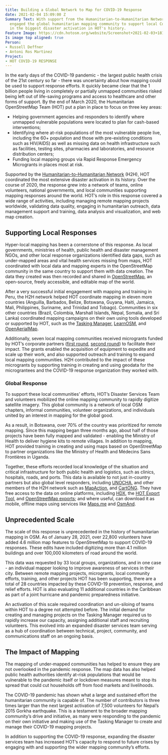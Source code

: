 ```yaml
---
title: Building a Global Network to Map for COVID-19 Response
date: 2021-02-04 15:09:00 Z
Summary Text: With support from the Humanitarian-to-Humanitarian Network, HOT has
  engaged the global humanitarian mapping community to support local Covid-19 responses
  in the biggest disaster activation in HOT's history.
Feature Image: https://cdn.hotosm.org/website/Screenshot+2021-02-03+181930.png
Is image top aligned: true
Person:
- Russell Deffner
- Antoni Ros Martinez
Project:
- HOT COVID-19 RESPONSE
---
```


In the early days of the COVID-19 pandemic - the largest public health crisis of the 21st century so far - there was uncertainty about how mapping could be used to support response efforts. It quickly became clear that the 1 billion people living in completely or partially unmapped communities risked being left out of life-saving programs and access to healthcare and other forms of support. By the end of March 2020, the Humanitarian OpenStreetMap Team (HOT) put a plan in place to focus on three key areas: 

* Helping government agencies and responders to identify where unmapped vulnerable populations were located to plan for cash-based interventions; 
* Identifying where at-risk populations of the most vulnerable people live, including the 60+ population and those with pre-existing conditions such as HIV/AIDS) as well as missing data on health infrastructure such as facilities, testing sites, pharmacies and laboratories, and resource distribution centers;
* Funding local mapping groups via Rapid Response Emergency Microgrants in places most at risk. 

Supported by the [Humanitarian-to-Humanitarian Network](https://h2hnetwork.org) (H2H), HOT coordinated the most extensive disaster activation in its history. Over the course of 2020, the response grew into a network of teams, online volunteers, national governments, and local communities supporting mapping responses around the world. HOT’s role in this response covered a wide range of activities, including managing remote mapping projects worldwide, validating data quality, engaging in humanitarian outreach, data management support and training, data analysis and visualization, and web map creation.

## Supporting Local Responses

Hyper-local mapping has been a cornerstone of this response. As local governments, ministries of health, public health and disaster management NGOs, and other local response organizations identified data gaps, such as under-mapped areas and vital health services missing from maps, HOT coordinated with local data and mapping experts in the OpenStreetMap community in the same country to support them with data creation. The data they created was then recorded and shared in [OpenStreetMap](https://www.openstreetmap.org/), an open-source, freely accessible, and editable map of the world.

After a very successful initial engagement with mapping and training in Peru, the H2H network helped HOT coordinate mapping in eleven more countries (Anguilla, Barbados, Belize, Botswana, Guyana, Haiti, Jamaica, Mali, Philippines, Suriname, and Trinidad and Tobago). Communities in six other countries (Brazil, Colombia, Marshall Islands, Nepal, Somalia, and Sri Lanka) coordinated mapping campaigns on their own using tools developed or supported by HOT, such as the [Tasking Manager](https://tasks.hotosm.org/), [LearnOSM](https://learnosm.org/en/), and [OpenAerialMap](https://openaerialmap.org/). 

Additionally, seven local mapping communities received microgrants funded by HOT’s corporate partners ([first round](https://www.hotosm.org/updates/rapid-response-microgrants-covid-19/), [second round](https://www.hotosm.org/updates/second-round-of-rapid-response-micrograntees-announced/)) to facilitate their impact. The grants enabled the acquisition of equipment to expedite and scale up their work, and also supported outreach and training to expand local mapping communities. H2H contributed to the impact of these microgrants by supporting training in creating and using geodata for the micrograntees and the COVID-19 response organization they worked with. 

### Global Response

To support these local communities’ efforts, HOT’s Disaster Services Team and volunteers mobilized the online mapping community to rapidly digitize satellite imagery. This global community is a network of local OSM chapters, informal communities, volunteer organizations, and individuals united by an interest in mapping for the global good. 

As a result, in Botswana, over 70% of the country was prioritized for remote mapping. Since this mapping began three months ago, about half of those projects have been fully mapped and validated - enabling the Ministry of Health to deliver hygiene kits to remote villages. In addition to mapping, HOT provided training in creating and using maps based on OpenStreetMap to partner organizations like the Ministry of Health and Médecins Sans Frontières in Uganda.

Together, these efforts recorded local knowledge of the situation and critical infrastructure for both public health and logistics, such as clinics, hospitals, roads, and ports.  This data is available to not just in-country partners but also global level responders, including [UNOCHA](https://www.unocha.org/), and other members of the H2H network such as [MapAction](https://mapaction.org/), and [CartONG](https://www.cartong.org/). They have free access to the data on online platforms, including [HDX](https://data.humdata.org/), the [HOT Export Tool](https://export.hotosm.org/en/v3/), and [OpenStreetMap exports](https://www.openstreetmap.org/export); and where useful, can download it as mobile, offline maps using services like [Maps.me](https://maps.me/) and [OsmAnd](https://osmand.net).

## Unprecedented Scale

The scale of this response is unprecedented in the history of humanitarian mapping in OSM. As of January 28, 2021, over 22,800 volunteers have added 4.6 million map features to OpenStreetMap to support COVID-19 responses. These edits have included digitizing more than 4.1 million buildings and over 100,000 kilometers of road around the world. 

This data was requested by 33 local groups, organizations, and in one case - an individual mapper looking to improve awareness of services in their city. Between remote mapping projects, microgrants, local community efforts, training, and other projects HOT has been supporting, there are a total of 28 countries impacted by these COVID-19 prevention, response, and relief efforts. HOT is also evaluating 11 additional countries in the Caribbean as part of a joint hurricane and pandemic preparedness initiative.  

An activation of this scale required coordination and un-siloing of teams within HOT to a degree not attempted before. The initial demand for creating and managing projects on the Tasking Manager required us to rapidly increase our capacity, assigning additional staff and recruiting volunteers. This evolved into an expanded disaster services team serving as a hub of coordination between technical, project, community, and communications staff on an ongoing basis.

## The Impact of Mapping

The mapping of under-mapped communities has helped to ensure they are not overlooked in the pandemic response. The map data has also helped public health authorities identify at-risk populations that would be vulnerable to the pandemic itself or lockdown measures meant to stop its spread that could cut households off from food markets and livelihoods.

The COVID-19 pandemic has shown what a large and sustained effort the humanitarian community is capable of. The number of contributors is three times larger than the next largest activation of 7,500 volunteers for Nepal’s 2015 Gorkha earthquake. This is a testament to the broader mapping community’s drive and initiative, as many were responding to the pandemic on their own initiative and making use of the Tasking Manager to create and manage their COVID-19 mapping projects.

In addition to supporting the COVID-19 response, expanding the disaster services team has increased HOT’s capacity to respond to future crises by engaging with and supporting the wider mapping community’s efforts.